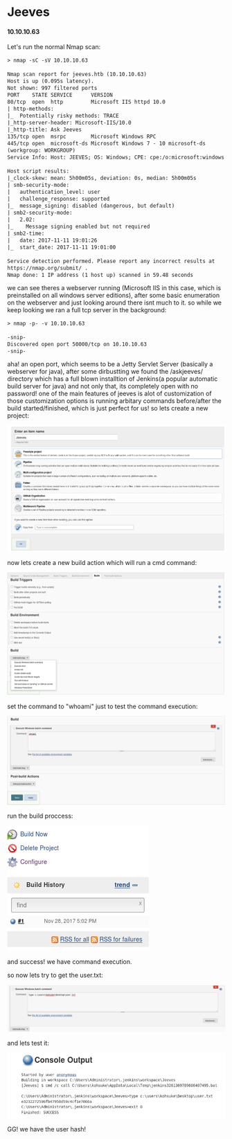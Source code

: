 # Jeeves
#### 10.10.10.63

Let's run the normal Nmap scan:
```{r, engine='bash', count_lines}
> nmap -sC -sV 10.10.10.63

Nmap scan report for jeeves.htb (10.10.10.63)
Host is up (0.095s latency).
Not shown: 997 filtered ports
PORT    STATE SERVICE      VERSION
80/tcp  open  http         Microsoft IIS httpd 10.0
| http-methods: 
|_  Potentially risky methods: TRACE
|_http-server-header: Microsoft-IIS/10.0
|_http-title: Ask Jeeves
135/tcp open  msrpc        Microsoft Windows RPC
445/tcp open  microsoft-ds Microsoft Windows 7 - 10 microsoft-ds (workgroup: WORKGROUP)
Service Info: Host: JEEVES; OS: Windows; CPE: cpe:/o:microsoft:windows

Host script results:
|_clock-skew: mean: 5h00m05s, deviation: 0s, median: 5h00m05s
| smb-security-mode: 
|   authentication_level: user
|   challenge_response: supported
|_  message_signing: disabled (dangerous, but default)
| smb2-security-mode: 
|   2.02: 
|_    Message signing enabled but not required
| smb2-time: 
|   date: 2017-11-11 19:01:26
|_  start_date: 2017-11-11 19:01:00

Service detection performed. Please report any incorrect results at https://nmap.org/submit/ .
Nmap done: 1 IP address (1 host up) scanned in 59.48 seconds
```

we can see theres a webserver running (Microsoft IIS in this case, which is preinstalled on all windows server editions), after some basic enumeration on the webserver and just looking around there isnt much to it. so while we keep looking we ran a full tcp server in the background:
```{r, engine='bash', count_lines}
> nmap -p- -v 10.10.10.63

-snip-
Discovered open port 50000/tcp on 10.10.10.63
-snip-
```
aha! an open port, which seems to be a Jetty Servlet Server (basically a webserver for java), after some dirbustting we found the /askjeeves/ directory which has a full blown installtion of Jenkins(a popular automatic build server for java) and not only that, its completely open with no password! one of the main features of jeeves is alot of customization of those customization options is running arbitary commands before/after the build started/finished, which is just perfect for us!
so lets create a new project:

![Alt test](https://github.com/jakobgoerke/HTB-Writeups/blob/master/Jeeves/images/createproject.png "createproject")

now lets create a new build action which will run a cmd command:

![Alt test](https://github.com/jakobgoerke/HTB-Writeups/blob/master/Jeeves/images/addbuild.png "addbuild")

set the command to "whoami" just to test the command execution:

![Alt test](https://github.com/jakobgoerke/HTB-Writeups/blob/master/Jeeves/images/whoami.png "whoami")

run the build proccess:

![Alt test](https://github.com/jakobgoerke/HTB-Writeups/blob/master/Jeeves/images/buildnow.png "buildnow")

and success! we have command execution.

so now lets try to get the user.txt:

![Alt test](https://github.com/jakobgoerke/HTB-Writeups/blob/master/Jeeves/images/userset.png "userset")

and lets test it:

![Alt test](https://github.com/jakobgoerke/HTB-Writeups/blob/master/Jeeves/images/userget.png "userget")

GG! we have the user hash!
